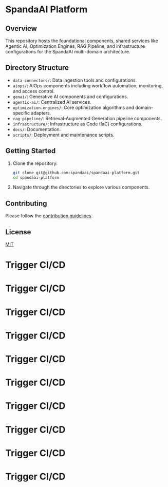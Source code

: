 # SpandaAI Platform

## Overview

This repository hosts the foundational components, shared services like Agentic AI, Optimization Engines, RAG Pipeline, and infrastructure configurations for the SpandaAI multi-domain architecture.

## Directory Structure

- `data-connectors/`: Data ingestion tools and configurations.
- `aiops/`: AIOps components including workflow automation, monitoring, and access control.
- `genai/`: Generative AI components and configurations.
- `agentic-ai/`: Centralized AI services.
- `optimization-engines/`: Core optimization algorithms and domain-specific adapters.
- `rag-pipeline/`: Retrieval-Augmented Generation pipeline components.
- `infrastructure/`: Infrastructure as Code (IaC) configurations.
- `docs/`: Documentation.
- `scripts/`: Deployment and maintenance scripts.

## Getting Started

1. Clone the repository:
   ```bash
   git clone git@github.com:spandaai/spandaai-platform.git
   cd spandaai-platform
   ```

2. Navigate through the directories to explore various components.

## Contributing

Please follow the [contribution guidelines](CONTRIBUTING.md).

## License

[MIT](LICENSE)
# Trigger CI/CD
# Trigger CI/CD
# Trigger CI/CD
# Trigger CI/CD
# Trigger CI/CD
# Trigger CI/CD
# Trigger CI/CD
# Trigger CI/CD
# Trigger CI/CD
# Trigger CI/CD
